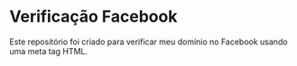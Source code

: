 # Verificação Facebook

Este repositório foi criado para verificar meu domínio no Facebook usando uma meta tag HTML.
